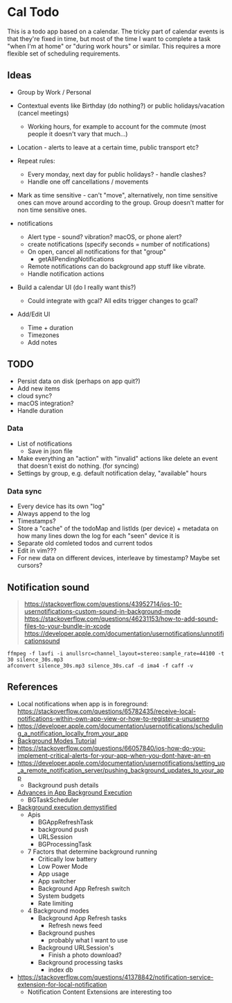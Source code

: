 Cal Todo
========

This is a todo app based on a calendar.
The tricky part of calendar events is that they're fixed in time, but most of the time I want to complete a task "when I'm at home" or "during work hours" or similar. This requires a more flexible set of scheduling requirements.

Ideas
-----
- Group by Work / Personal
- Contextual events like Birthday (do nothing?) or public holidays/vacation (cancel meetings)
  - Working hours, for example to account for the commute (most people it doesn't vary that much...)
- Location - alerts to leave at a certain time, public transport etc?
- Repeat rules:
  - Every monday, next day for public holidays? - handle clashes?
  - Handle one off cancellations / movements
- Mark as time sensitive - can't "move", alternatively, non time sensitive ones can move around according to the group. Group doesn't matter for non time sensitive ones.

- notifications
  - Alert type - sound? vibration? macOS, or phone alert?
  - create notifications (specify seconds = number of notifications)
  - On open, cancel all notifications for that "group"
    - getAllPendingNotifications
  - Remote notifications can do background app stuff like vibrate.
  - Handle notification actions
- Build a calendar UI (do I really want this?)
  - Could integrate with gcal? All edits trigger changes to gcal?
- Add/Edit UI
  - Time + duration
  - Timezones
  - Add notes

TODO
----
- Persist data on disk (perhaps on app quit?)
- Add new items
- cloud sync?
- macOS integration?
- Handle duration

### Data
- List of notifications
  - Save in json file
- Make everything an "action" with "invalid" actions like delete an event that doesn't exist do nothing. (for syncing)
- Settings by group, e.g. default notification delay, "available" hours

### Data sync

- Every device has its own "log"
- Always append to the log
- Timestamps?
- Store a "cache" of the todoMap and listIds (per device) + metadata on how many lines down the log for each "seen" device it is
- Separate old comleted todos and current todos
- Edit in vim???
- For new data on different devices, interleave by timestamp? Maybe set cursors?

Notification sound
------------------

> https://stackoverflow.com/questions/43952714/ios-10-usernotifications-custom-sound-in-background-mode
> https://stackoverflow.com/questions/46231153/how-to-add-sound-files-to-your-bundle-in-xcode
> https://developer.apple.com/documentation/usernotifications/unnotificationsound

```
ffmpeg -f lavfi -i anullsrc=channel_layout=stereo:sample_rate=44100 -t 30 silence_30s.mp3
afconvert silence_30s.mp3 silence_30s.caf -d ima4 -f caff -v
```

References
----------
- Local notifications when app is in foreground: https://stackoverflow.com/questions/65782435/receive-local-notifications-within-own-app-view-or-how-to-register-a-unuserno
- https://developer.apple.com/documentation/usernotifications/scheduling_a_notification_locally_from_your_app
- [Background Modes Tutorial](https://www.kodeco.com/34269507-background-modes-tutorial-getting-started#toc-anchor-013)
- https://stackoverflow.com/questions/66057840/ios-how-do-you-implement-critical-alerts-for-your-app-when-you-dont-have-an-en
- https://developer.apple.com/documentation/usernotifications/setting_up_a_remote_notification_server/pushing_background_updates_to_your_app
  - Background push details
- [Advances in App Background Execution](https://developer.apple.com/videos/play/wwdc2019/707/)
  - BGTaskScheduler
- [Background execution demystified](https://developer.apple.com/videos/play/wwdc2020/10063/)
  - Apis
    - BGAppRefreshTask
    - background push
    - URLSession
    - BGProcessingTask
  - 7 Factors that determine background running
    - Critically low battery
    - Low Power Mode
    - App usage
    - App switcher
    - Background App Refresh switch
    - System budgets
    - Rate limiting
  - 4 Background modes
    - Background App Refresh tasks
      - Refresh news feed
    - Background pushes
      - probably what I want to use
    - Background URLSession's
      - Finish a photo download?
    - Background processing tasks
      - index db
- https://stackoverflow.com/questions/41378842/notification-service-extension-for-local-notification
  - Notification Content Extensions are interesting too

